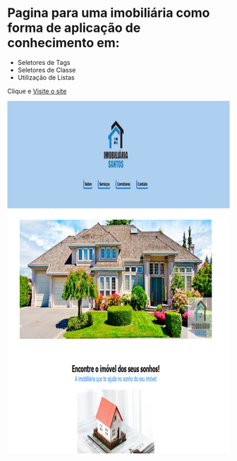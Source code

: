 # Pagina para uma imobiliária como forma de aplicação de conhecimento em:
- Seletores de Tags
- Seletores de Classe
- Utilização de Listas

Clique e [Visite o site](https://mecaflavio.github.io/imobiliaria-santos/)

<img align="center" alt="MecaFlavio.png" height="800" width="680" src="https://github.com/MecaFlavio/imobiliaria-santos/blob/main/img/img_site.png">
